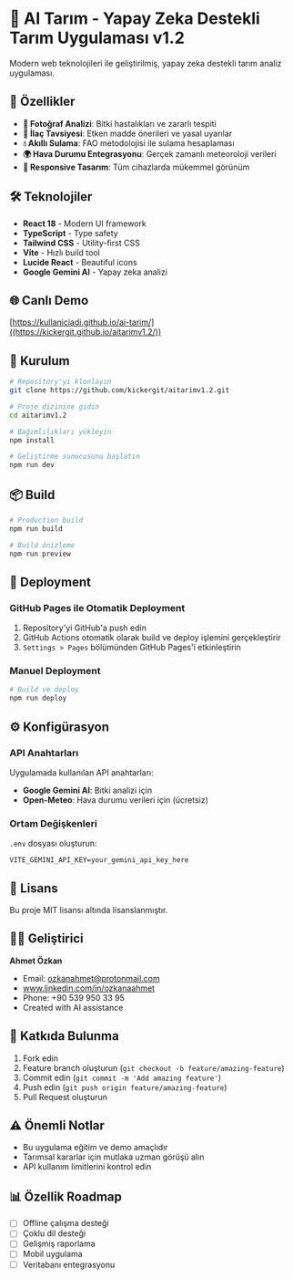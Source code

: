 # 🌱 AI Tarım - Yapay Zeka Destekli Tarım Uygulaması v1.2

Modern web teknolojileri ile geliştirilmiş, yapay zeka destekli tarım analiz uygulaması.

## 🚀 Özellikler

- **📸 Fotoğraf Analizi**: Bitki hastalıkları ve zararlı tespiti
- **💊 İlaç Tavsiyesi**: Etken madde önerileri ve yasal uyarılar
- **💧 Akıllı Sulama**: FAO metodolojisi ile sulama hesaplaması
- **🌍 Hava Durumu Entegrasyonu**: Gerçek zamanlı meteoroloji verileri
- **📱 Responsive Tasarım**: Tüm cihazlarda mükemmel görünüm

## 🛠️ Teknolojiler

- **React 18** - Modern UI framework
- **TypeScript** - Type safety
- **Tailwind CSS** - Utility-first CSS
- **Vite** - Hızlı build tool
- **Lucide React** - Beautiful icons
- **Google Gemini AI** - Yapay zeka analizi

## 🌐 Canlı Demo

[https://kullaniciadi.github.io/ai-tarim/]((https://kickergit.github.io/aitarimv1.2/))

## 🔧 Kurulum

```bash
# Repository'yi klonlayın
git clone https://github.com/kickergit/aitarimv1.2.git

# Proje dizinine gidin
cd aitarimv1.2

# Bağımlılıkları yükleyin
npm install

# Geliştirme sunucusunu başlatın
npm run dev
```

## 📦 Build

```bash
# Production build
npm run build

# Build önizleme
npm run preview
```

## 🚀 Deployment

### GitHub Pages ile Otomatik Deployment

1. Repository'yi GitHub'a push edin
2. GitHub Actions otomatik olarak build ve deploy işlemini gerçekleştirir
3. `Settings > Pages` bölümünden GitHub Pages'i etkinleştirin

### Manuel Deployment

```bash
# Build ve deploy
npm run deploy
```

## ⚙️ Konfigürasyon

### API Anahtarları

Uygulamada kullanılan API anahtarları:

- **Google Gemini AI**: Bitki analizi için
- **Open-Meteo**: Hava durumu verileri için (ücretsiz)

### Ortam Değişkenleri

`.env` dosyası oluşturun:

```env
VITE_GEMINI_API_KEY=your_gemini_api_key_here
```

## 📝 Lisans

Bu proje MIT lisansı altında lisanslanmıştır.

## 👨‍💻 Geliştirici

**Ahmet Özkan**
- Email: ozkanahmet@protonmail.com
- www.linkedin.com/in/ozkanaahmet
- Phone: +90 539 950 33 95
- Created with AI assistance

## 🤝 Katkıda Bulunma

1. Fork edin
2. Feature branch oluşturun (`git checkout -b feature/amazing-feature`)
3. Commit edin (`git commit -m 'Add amazing feature'`)
4. Push edin (`git push origin feature/amazing-feature`)
5. Pull Request oluşturun

## ⚠️ Önemli Notlar

- Bu uygulama eğitim ve demo amaçlıdır
- Tarımsal kararlar için mutlaka uzman görüşü alın
- API kullanım limitlerini kontrol edin

## 📊 Özellik Roadmap

- [ ] Offline çalışma desteği
- [ ] Çoklu dil desteği
- [ ] Gelişmiş raporlama
- [ ] Mobil uygulama
- [ ] Veritabanı entegrasyonu

